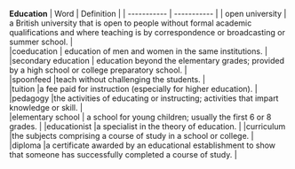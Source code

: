 <b>Education</b>
| Word      | Definition |
| ----------- | ----------- |
| open university | a British university that is open to people without formal academic qualifications and where teaching is by correspondence or broadcasting or summer school.	       |	
|coeducation	|		education of men and women in the same institutions.		|	
|secondary education	|	education beyond the elementary grades; provided by a high school or college preparatory school.	|	
|spoonfeed		|teach without challenging the students.	|			
|tuition		|a fee paid for instruction (especially for higher education).	|		
|pedagogy		|the activities of educating or instructing; activities that impart knowledge or skill.		|	
|elementary school	|	a school for young children; usually the first 6 or 8 grades.				|
|educationist		|a specialist in the theory of education.				|
|curriculum		|the subjects comprising a course of study in a school or college.		|		
|diploma		|a certificate awarded by an educational establishment to show that someone has successfully completed a course of study.	|			
			

	

	
	



